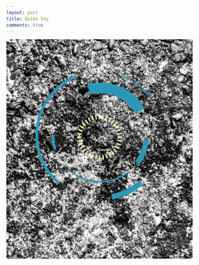 ```yaml
---
layout: post
title: Quién Soy
comments: true
---
```


![Una foto en blanco y negro de piedras y areny y una mandala azul y amarilla.](/images/qs2.png)
